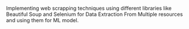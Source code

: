Implementing web scrapping techniques using different libraries like Beautiful Soup and Selenium for Data Extraction From Multiple resources and using them for ML model.

